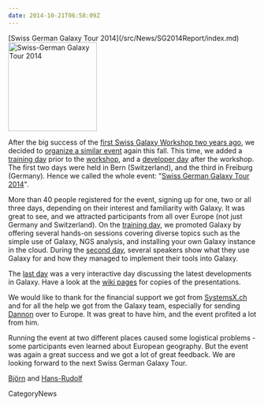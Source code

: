 ```yaml
---
date: 2014-10-21T06:58:09Z
---
```

<div class='newsItemHeader'>[Swiss German Galaxy Tour 2014](/src/News/SG2014Report/index.md)</div>

<div class='right'><a href='/Events/SG2014'><img src='/Images/Logos/SG2014Logo400.png' alt='Swiss-German Galaxy Tour 2014' width="180" /></a></div>


After the big success of the [first Swiss Galaxy Workshop two years ago](/src/Events/Switzerland2012/index.md), we decided to [organize a similar event](/src/Events/SG2014/index.md) again this fall. This time, we added a [training day](/src/Events/Switzerland2014/trainingday/index.md) prior to the [workshop](/src/Events/Switzerland2014/index.md), and a [developer day](/Events/Germany2014) after the workshop. The first two days were held in Bern (Switzerland), and the third in Freiburg (Germany). Hence we called the whole event: "[Swiss German Galaxy Tour 2014](/src/Events/SG2014/index.md)".

More than 40 people registered for the event, signing up for one, two or all three days, depending on their interest and familiarity with Galaxy. It was great to see, and we attracted participants from all over Europe (not just Germany and Switzerland). On the [training day](/src/Events/Switzerland2014/trainingday/index.md), we promoted Galaxy by offering several hands-on sessions covering diverse topics such as the simple use of Galaxy, NGS analysis, and installing your own Galaxy instance in the cloud. During the [second day](/src/Events/Switzerland2014/index.md), several speakers show what they use Galaxy for and how they managed to implement their tools into Galaxy.

The [last day](/src/Events/Germany2014/index.md) was a very interactive day discussing the latest developments in Galaxy. Have a look at the [wiki pages](/src/Events/SG2014/index.md) for copies of the presentations.

We would like to thank for the financial support we got from [SystemsX.ch](http://www.systemsx.ch/) and for all the help we got from the Galaxy team, especially for sending [Dannon](/src/DannonBaker/index.md) over to Europe. It was great to have him, and the event profited a lot from him.

Running the event at two different places caused some logistical problems - some participants even learned about European geography. But the event was again a great success and we got a lot of great feedback. We are looking forward to the next Swiss German Galaxy Tour.

[Björn](/src/BjoernGruening/index.md) and [Hans-Rudolf](/src/HansrudolfHotz/index.md)

CategoryNews
